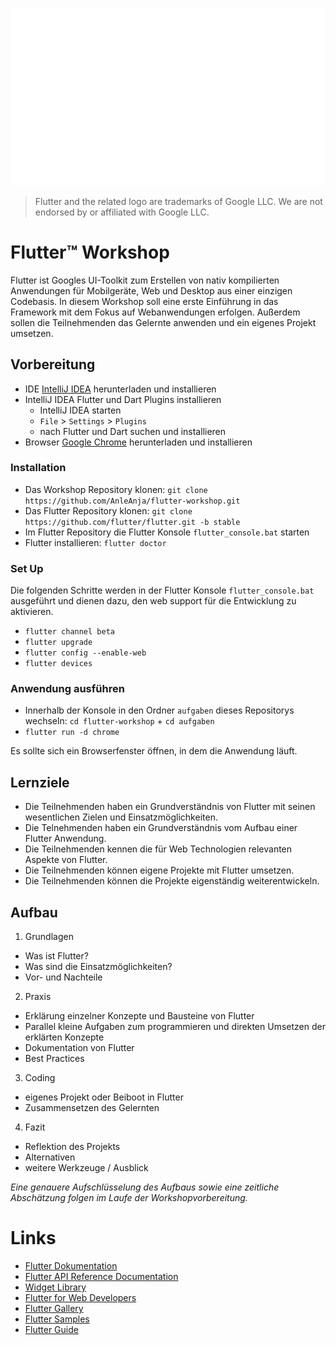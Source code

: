 ![Flutter Logo](assets/Flutter-logo-animation-v1-2.gif)
> Flutter and the related logo are trademarks of Google LLC. We are not endorsed by or affiliated with Google LLC.

# Flutter&#8482; Workshop

Flutter ist Googles UI-Toolkit zum Erstellen von nativ kompilierten Anwendungen für Mobilgeräte, Web und Desktop aus einer einzigen Codebasis. In diesem Workshop soll eine erste Einführung in das Framework mit dem Fokus auf Webanwendungen erfolgen. Außerdem sollen die Teilnehmenden das Gelernte anwenden und ein eigenes Projekt umsetzen.

## Vorbereitung

* IDE [IntelliJ IDEA](https://www.jetbrains.com/idea/) herunterladen und installieren
* IntelliJ IDEA Flutter und Dart Plugins installieren
  * IntelliJ IDEA starten
  * `File` > `Settings` > `Plugins`
  * nach Flutter und Dart suchen und installieren
* Browser [Google Chrome](https://www.google.com/chrome/) herunterladen und installieren

### Installation

* Das Workshop Repository klonen: `git clone https://github.com/AnleAnja/flutter-workshop.git`
* Das Flutter Repository klonen: `git clone https://github.com/flutter/flutter.git -b stable`
* Im Flutter Repository die Flutter Konsole `flutter_console.bat` starten
* Flutter installieren: `flutter doctor`

### Set Up

Die folgenden Schritte werden in der Flutter Konsole `flutter_console.bat` ausgeführt und dienen dazu, den web support für die Entwicklung zu aktivieren.

* `flutter channel beta`
* `flutter upgrade`
* `flutter config --enable-web`
* `flutter devices`

### Anwendung ausführen

* Innerhalb der Konsole in den Ordner `aufgaben` dieses Repositorys wechseln: `cd flutter-workshop` + `cd aufgaben`
* `flutter run -d chrome`

Es sollte sich ein Browserfenster öffnen, in dem die Anwendung läuft.

## Lernziele

* Die Teilnehmenden haben ein Grundverständnis von Flutter mit seinen wesentlichen Zielen und Einsatzmöglichkeiten.
* Die Telnehmenden haben ein Grundverständnis vom Aufbau einer Flutter Anwendung.
* Die Teilnehmenden kennen die für Web Technologien relevanten Aspekte von Flutter.
* Die Teilnehmenden können eigene Projekte mit Flutter umsetzen.
* Die Teilnehmenden können die Projekte eigenständig weiterentwickeln.

## Aufbau

1. Grundlagen
* Was ist Flutter?
* Was sind die Einsatzmöglichkeiten?
* Vor- und Nachteile
2. Praxis
* Erklärung einzelner Konzepte und Bausteine von Flutter
* Parallel kleine Aufgaben zum programmieren und direkten Umsetzen der erklärten Konzepte
* Dokumentation von Flutter
* Best Practices
3. Coding
* eigenes Projekt oder Beiboot in Flutter
* Zusammensetzen des Gelernten
4. Fazit
* Reflektion des Projekts
* Alternativen
* weitere Werkzeuge / Ausblick

_Eine genauere Aufschlüsselung des Aufbaus sowie eine zeitliche Abschätzung folgen im Laufe der Workshopvorbereitung._

# Links

* [Flutter Dokumentation](https://flutter.dev/)
* [Flutter API Reference Documentation](https://api.flutter.dev/)
* [Widget Library](https://api.flutter.dev/flutter/widgets/widgets-library.html)
* [Flutter for Web Developers](https://flutter.dev/docs/get-started/flutter-for/web-devs)
* [Flutter Gallery](https://gallery.flutter.dev/#/)
* [Flutter Samples](https://flutter.github.io/samples/#)
* [Flutter Guide](https://github.com/devonfw-forge/devonfw4flutter)

